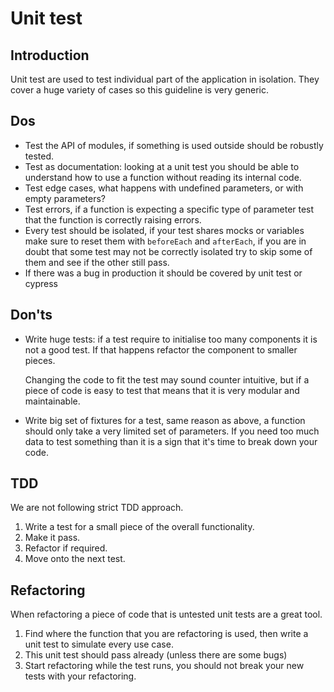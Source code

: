 # Unit test

## Introduction
Unit test are used to test individual part of the application in isolation. They cover a huge variety of cases so this guideline is very generic.

## Dos
- Test the API of modules, if something is used outside should be robustly tested.
- Test as documentation: looking at a unit test you should be able to understand how to use a function without reading its internal code.
- Test edge cases, what happens with undefined parameters, or with empty parameters?
- Test errors, if a function is expecting a specific type of parameter test that the function is correctly raising errors.
- Every test should be isolated, if your test shares mocks or variables make sure to reset them with `beforeEach` and `afterEach`, if you are in doubt that some test may not be correctly isolated try to skip some of them and see if the other still pass.
- If there was a bug in production it should be covered by unit test or cypress

## Don'ts
- Write huge tests: if a test require to initialise too many components it is not a good test. If that happens refactor the component to smaller pieces.

  Changing the code to fit the test may sound counter intuitive, but if a piece of code is easy to test that means that it is very modular and maintainable.

- Write big set of fixtures for a test, same reason as above, a function should only take a very limited set of parameters. If you need too much data to test something than it is a sign that it's time to break down your code.

## TDD
We are not following strict TDD approach.

1) Write a test for a small piece of the overall functionality.  
2) Make it pass.  
3) Refactor if required.  
4) Move onto the next test.  

## Refactoring
When refactoring a piece of code that is untested unit tests are a great tool.

1) Find where the function that you are refactoring is used, then write a unit test to simulate every use case.  
2) This unit test should pass already (unless there are some bugs)  
3) Start refactoring while the test runs, you should not break your new tests with your refactoring.  
